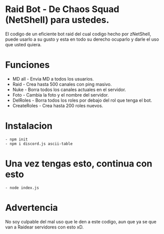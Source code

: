 # Raid Bot -  De Chaos Squad (NetShell) para ustedes.
El codigo de un eficiente bot raid del cual codigo hecho por zNetShell, puede usarlo a su gusto y esta en todo su derecho ocuparlo y darle el uso que usted quiera.

# Funciones
- MD all -
Envia MD a todos los usuarios.
- Raid -
Crea hasta 500 canales con ping masivo.
- Nuke -
Borra todos los canales actuales en el servidor.
- Foto -
Cambia la foto y el nombre del servidor.
- DelRoles -
Borra todos los roles por debajo del rol que tenga el bot.
- CreateRoles -
Crea hasta 200 roles nuevos.

# Instalacion

```
- npm init
- npm i discord.js ascii-table
```

# Una vez tengas esto, continua con esto

```
- node index.js
```

# Advertencia
No soy culpable del mal uso que le den a este codigo, aun que ya se que van a Raidear servidores con esto xD.
